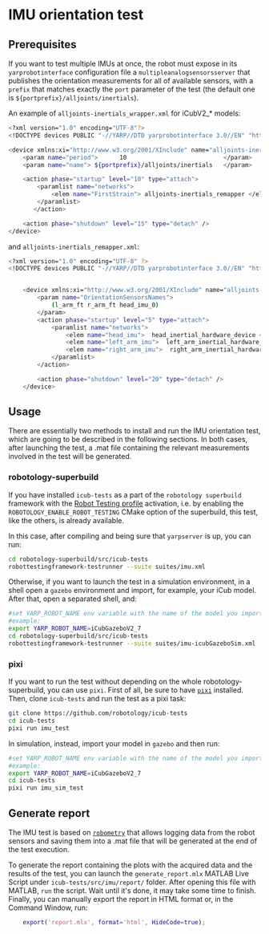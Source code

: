 IMU orientation test
====================

## Prerequisites

If you want to test multiple IMUs at once, the robot must expose in its `yarprobotinterface` configuration file a `multipleanalogsensorsserver` that publishes the orientation measurements for all of available sensors, with a `prefix` that matches exactly the `port` parameter of the test (the default one is `${portprefix}/alljoints/inertials`). 

An example of `alljoints-inertials_wrapper.xml` for iCubV2_* models:

```sh
<?xml version="1.0" encoding="UTF-8"?>
<!DOCTYPE devices PUBLIC "-//YARP//DTD yarprobotinterface 3.0//EN" "http://www.yarp.it/DTD/yarprobotinterfaceV3.0.dtd">

<device xmlns:xi="http://www.w3.org/2001/XInclude" name="alljoints-inertials_wrapper" type="multipleanalogsensorsserver">
    <param name="period">      10                           </param>
    <param name="name"> ${portprefix}/alljoints/inertials   </param>

    <action phase="startup" level="10" type="attach">
        <paramlist name="networks">
            <elem name="FirstStrain"> alljoints-inertials_remapper </elem>
        </paramlist>
       </action>

    <action phase="shutdown" level="15" type="detach" />
</device>
```

and `alljoints-inertials_remapper.xml`:

```sh
<?xml version="1.0" encoding="UTF-8" ?>
<!DOCTYPE devices PUBLIC "-//YARP//DTD yarprobotinterface 3.0//EN" "http://www.yarp.it/DTD/yarprobotinterfaceV3.0.dtd">


    <device xmlns:xi="http://www.w3.org/2001/XInclude" name="alljoints-inertials_remapper" type="multipleanalogsensorsremapper">
        <param name="OrientationSensorsNames">
            (l_arm_ft r_arm_ft head_imu_0)
        </param>
        <action phase="startup" level="5" type="attach">
            <paramlist name="networks">
                <elem name="head_imu">  head_inertial_hardware_device </elem>
                <elem name="left_arm_imu">  left_arm_inertial_hardware_device </elem>
                <elem name="right_arm_imu">  right_arm_inertial_hardware_device </elem>
            </paramlist>
        </action>

        <action phase="shutdown" level="20" type="detach" />
    </device>

```

## Usage

There are essentially two methods to install and run the IMU orientation test, which are going to be described in the following sections. In both cases, after launching the test, a .mat file containing the relevant measurements involved in the test will be generated.

### robotology-superbuild

If you have installed `icub-tests` as a part of the `robotology superbuild` framework with the [Robot Testing profile](https://github.com/robotology/robotology-superbuild/blob/master/doc/cmake-options.md#robot-testing) activation, i.e. by enabling the `ROBOTOLOGY_ENABLE_ROBOT_TESTING` CMake option of the superbuild, this test, like the others, is already available.

In this case, after compiling and being sure that `yarpserver` is up, you can run:

```sh
cd robotology-superbuild/src/icub-tests
robottestingframework-testrunner --suite suites/imu.xml
```

Otherwise, if you want to launch the test in a simulation environment, in a shell open a `gazebo` environment and import, for example, your iCub model. After that, open a separated shell, and:

```sh
#set YARP_ROBOT_NAME env variable with the name of the model you imported in gazebo
#example:
export YARP_ROBOT_NAME=iCubGazeboV2_7
cd robotology-superbuild/src/icub-tests
robottestingframework-testrunner --suite suites/imu-icubGazeboSim.xml
```

### pixi

If you want to run the test without depending on the whole robotology-superbuild, you can use `pixi`. First of all, be sure to have [`pixi`](https://pixi.sh/#installation) installed. Then, clone `icub-tests` and run the test as a pixi task:

```sh
git clone https://github.com/robotology/icub-tests
cd icub-tests
pixi run imu_test
```

In simulation, instead, import your model in `gazebo` and then run:

```sh
#set YARP_ROBOT_NAME env variable with the name of the model you imported in gazebo
#example:
export YARP_ROBOT_NAME=iCubGazeboV2_7
cd icub-tests
pixi run imu_sim_test
```

## Generate report

The IMU test is based on [`robometry`](https://github.com/robotology/robometry) that allows logging data from the robot sensors and saving them into a .mat file that will be generated at the end of the test execution. 

To generate the report containing the plots with the acquired data and the results of the test, you can launch the `generate_report.mlx` MATLAB Live Script under `icub-tests/src/imu/report/` folder. After opening this file with MATLAB, `run` the script. Wait until it's done, it may take some time to finish. Finally, you can manually export the report in HTML format or, in the Command Window, run:

```matlab
    export('report.mlx', format='html', HideCode=true);
```